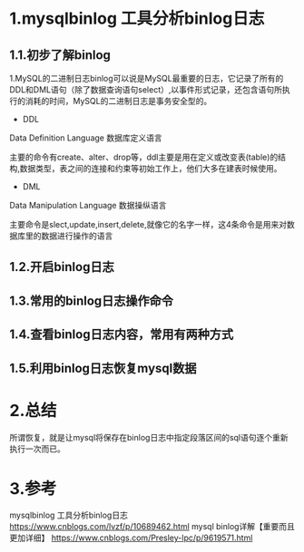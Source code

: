 # 1.mysqlbinlog 工具分析binlog日志

## 1.1.初步了解binlog
1.MySQL的二进制日志binlog可以说是MySQL最重要的日志，它记录了所有的DDL和DML语句（除了数据查询语句select）,以事件形式记录，还包含语句所执行的消耗的时间，MySQL的二进制日志是事务安全型的。
* DDL

Data Definition Language 数据库定义语言

主要的命令有create、alter、drop等，ddl主要是用在定义或改变表(table)的结构,数据类型，表之间的连接和约束等初始工作上，他们大多在建表时候使用。

* DML

Data Manipulation Language 数据操纵语言

主要命令是slect,update,insert,delete,就像它的名字一样，这4条命令是用来对数据库里的数据进行操作的语言


## 1.2.开启binlog日志
## 1.3.常用的binlog日志操作命令
## 1.4.查看binlog日志内容，常用有两种方式
## 1.5.利用binlog日志恢复mysql数据

# 2.总结

所谓恢复，就是让mysql将保存在binlog日志中指定段落区间的sql语句逐个重新执行一次而已。

# 3.参考
mysqlbinlog 工具分析binlog日志
https://www.cnblogs.com/lvzf/p/10689462.html
mysql binlog详解【重要而且更加详细】
https://www.cnblogs.com/Presley-lpc/p/9619571.html


